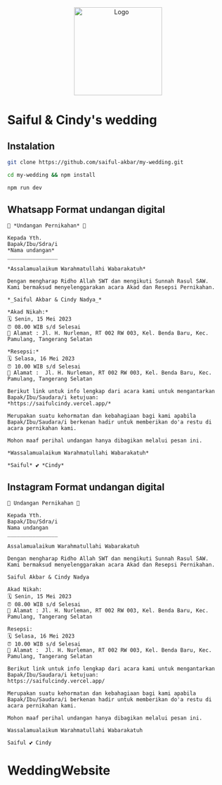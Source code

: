 <div align="center">
	<picture>
		<source media="(prefers-color-scheme: dark)" srcset="public/assets/images/logo/logo.png" />
		<source media="(prefers-color-scheme: light)" srcset="public/assets/images/logo/logo.png" />
		<img src="public/assets/images/logos/logo.png" alt="Logo" height="200" width="200" />
	</picture>
</div>

# Saiful & Cindy's wedding

## Instalation

```bash
git clone https://github.com/saiful-akbar/my-wedding.git

```

```bash
cd my-wedding && npm install

```

```bash
npm run dev

```

## Whatsapp Format undangan digital

```
💐 *Undangan Pernikahan* 💐

Kepada Yth.
Bapak/Ibu/Sdra/i
*Nama undangan*
________________

*Assalamualaikum Warahmatullahi Wabarakatuh*

Dengan mengharap Ridho Allah SWT dan mengikuti Sunnah Rasul SAW.
Kami bermaksud menyelenggarakan acara Akad dan Resepsi Pernikahan.

*_Saiful Akbar & Cindy Nadya_*

*Akad Nikah:*
🗓️ Senin, 15 Mei 2023
⏰ 08.00 WIB s/d Selesai
🏡 Alamat : Jl. H. Nurleman, RT 002 RW 003, Kel. Benda Baru, Kec. Pamulang, Tangerang Selatan

*Resepsi:*
🗓️ Selasa, 16 Mei 2023
⏰ 10.00 WIB s/d Selesai
🏡 Alamat :  Jl. H. Nurleman, RT 002 RW 003, Kel. Benda Baru, Kec. Pamulang, Tangerang Selatan

Berikut link untuk info lengkap dari acara kami untuk mengantarkan Bapak/Ibu/Saudara/i ketujuan:
*https://saifulcindy.vercel.app/*

Merupakan suatu kehormatan dan kebahagiaan bagi kami apabila Bapak/Ibu/Saudara/i berkenan hadir untuk memberikan do'a restu di acara pernikahan kami.

Mohon maaf perihal undangan hanya dibagikan melalui pesan ini.

*Wassalamualaikum Warahmatullahi Wabarakatuh*

*Saiful* 💕 *Cindy*
```

## Instagram Format undangan digital

```
💐 Undangan Pernikahan 💐

Kepada Yth.
Bapak/Ibu/Sdra/i
Nama undangan
________________

Assalamualaikum Warahmatullahi Wabarakatuh

Dengan mengharap Ridho Allah SWT dan mengikuti Sunnah Rasul SAW.
Kami bermaksud menyelenggarakan acara Akad dan Resepsi Pernikahan.

Saiful Akbar & Cindy Nadya

Akad Nikah:
🗓️ Senin, 15 Mei 2023
⏰ 08.00 WIB s/d Selesai
🏡 Alamat : Jl. H. Nurleman, RT 002 RW 003, Kel. Benda Baru, Kec. Pamulang, Tangerang Selatan

Resepsi:
🗓️ Selasa, 16 Mei 2023
⏰ 10.00 WIB s/d Selesai
🏡 Alamat :  Jl. H. Nurleman, RT 002 RW 003, Kel. Benda Baru, Kec. Pamulang, Tangerang Selatan

Berikut link untuk info lengkap dari acara kami untuk mengantarkan Bapak/Ibu/Saudara/i ketujuan:
https://saifulcindy.vercel.app/

Merupakan suatu kehormatan dan kebahagiaan bagi kami apabila Bapak/Ibu/Saudara/i berkenan hadir untuk memberikan do'a restu di acara pernikahan kami.

Mohon maaf perihal undangan hanya dibagikan melalui pesan ini.

Wassalamualaikum Warahmatullahi Wabarakatuh

Saiful 💕 Cindy
```
# WeddingWebsite

